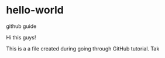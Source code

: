 # hello-world
github guide


Hi this guys!

This is a a file created during going through GitHub tutorial. Tak
